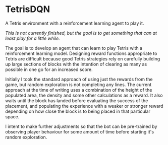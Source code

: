 # TetrisDQN
A Tetris environment with a reinforcement learning agent to play it.

*This is not currently finished, but the goal is to get something that can at least play for a little while.*

The goal is to develop an agent that can learn to play Tetris with a reinforcement learning model. Designing reward functions appropriate to Tetris are difficult because good Tetris strategies rely on carefully building up large sections of blocks with the intention of clearing as many as possible in one go for an increased score.

Initially I took the standard approach of using just the rewards from the game, but random exploration is not completing any lines.
The current approach at the time of writing uses a combination of the height of the populated area, the density and some other calculations as a reward. It also waits until the block has landed before evaluating the success of the placement, and populating the experience with a weaker or stronger reward depending on how close the block is to being placed in that particular space.

I intent to make further adjustments so that the bot can be pre-trained by observing player behaviour for some amount of time before starting it's random exploration.